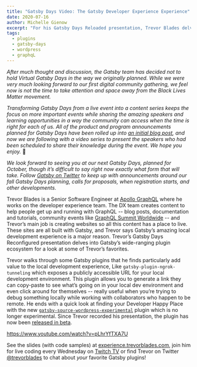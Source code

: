 ```yaml
---
title: "Gatsby Days Video: The Gatsby Developer Experience Experience"
date: 2020-07-16
author: Michelle Gienow
excerpt: "For his Gatsby Days Reloaded presentation, Trevor Blades delves into Gatsby’s wide-ranging plugin ecosystem for a look at some of his personal favorites: plugins that particularly enhance the local development experience."
tags:
  - plugins
  - gatsby-days
  - wordpress
  - graphqL
---
```


_After much thought and discussion, the Gatsby team has decided not to hold Virtual Gatsby Days in the way we originally planned. While we were very much looking forward to our first digital community gathering, we feel now is not the time to take attention and space away from the Black Lives Matter movement._

_Transforming Gatsby Days from a live event into a content series keeps the focus on more important events while sharing the amazing speakers and learning opportunities in a way the community can access when the time is right for each of us. All of the product and program announcements planned for Gatsby Days have been rolled up into [an initial blog post](/blog/2020-06-23-Reconfiguring-Gatsby-Days/), and now we are following with a video series to present the speakers who had been scheduled to share their knowledge during the event. We hope you enjoy._ 💜

_We look forward to seeing you at our next Gatsby Days, planned for October, though it’s difficult to say right now exactly what form that will take. Follow [Gatsby on Twitter](https://twitter.com/gatsbyjs) to keep up with announcements around our fall Gatsby Days planning, calls for proposals, when registration starts, and other developments._

Trevor Blades is a Senior Software Engineer at [Apollo GraphQL](https://www.apollographql.com/) where he works on the developer experience team. The DX team creates content to help people get up and running with GraphQL -- blog posts, documentation and tutorials, community events like [GraphQL Summit Worldwide](https://summit.graphql.com/) -- and Trevor’s main job is creating websites so all this content has a place to live. These sites are all built with Gatsby, and Trevor says Gatsby’s amazing local development experience is a major reason. Trevor’s Gatsby Days Reconfigured presentation delves into Gatsby’s wide-ranging plugin ecosystem for a look at some of Trevor’s favorites.

Trevor walks through some Gatsby plugins that he finds particularly add value to the local development experience, Like `gatsby-plugin-ngrok-tunneling` which exposes a publicly accessible URL for your local development environment. This plugin allows you to generate a link they can copy-paste to see what’s going on in your local dev environment and even click around for themselves -- really useful when you’re trying to debug something locally while working with collaborators who happen to be remote. He ends with a quick look at finding your Developer Happy Place with the new [`gatsby-source-wordpress-experimental`](https://www.gatsbyjs.org/packages/gatsby-source-wordpress/) plugin which is no longer experimental. Since Trevor recorded his presentation, the plugin has now been [released in beta](https://www.gatsbyjs.org/blog/2020-07-07-wordpress-source-beta/).

https://www.youtube.com/watch?v=pLhrYfTXA7U

See the slides (with code samples) at [experience.trevorblades.com](https://experience.trevorblades.com/#0), join him for live coding every Wednesday on [Twitch TV](http://twitch.tv/trevorblades) or find Trevor on Twitter [@trevorblades](https://twitter.com/trevorblades?lang=en) to chat about _your_ favorite Gatsby plugins!
